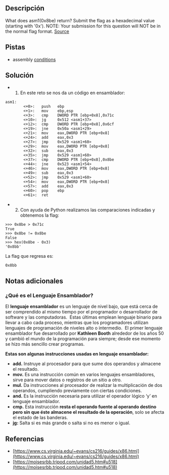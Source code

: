 ## Descripción
What does asm1(0x8be) return? Submit the flag as a hexadecimal value (starting with '0x'). NOTE: Your submission for this question will NOT be in the normal flag format. [Source](https://jupiter.challenges.picoctf.org/static/66c927e32f3d7be7a62d13a7c2250943/test.S)

## Pistas
- assembly [conditions](https://www.tutorialspoint.com/assembly_programming/assembly_conditions.htm)

## Solución
- 1.  En este reto se nos da un código en ensamblador:

```bash()
asm1:
        <+0>:   push   ebp
        <+1>:   mov    ebp,esp
        <+3>:   cmp    DWORD PTR [ebp+0x8],0x71c
        <+10>:  jg     0x512 <asm1+37>
        <+12>:  cmp    DWORD PTR [ebp+0x8],0x6cf
        <+19>:  jne    0x50a <asm1+29>
        <+21>:  mov    eax,DWORD PTR [ebp+0x8]
        <+24>:  add    eax,0x3
        <+27>:  jmp    0x529 <asm1+60>
        <+29>:  mov    eax,DWORD PTR [ebp+0x8]
        <+32>:  sub    eax,0x3
        <+35>:  jmp    0x529 <asm1+60>
        <+37>:  cmp    DWORD PTR [ebp+0x8],0x8be
        <+44>:  jne    0x523 <asm1+54>
        <+46>:  mov    eax,DWORD PTR [ebp+0x8]
        <+49>:  sub    eax,0x3
        <+52>:  jmp    0x529 <asm1+60>
        <+54>:  mov    eax,DWORD PTR [ebp+0x8]
        <+57>:  add    eax,0x3
        <+60>:  pop    ebp
        <+61>:  ret    

```

- 2.  Con ayuda de Python realizamos las comparaciones indicadas y obtenemos la flag:

```bash()
>>> 0x8be > 0x71c
True
>>> 0x8be != 0x8be
False
>>> hex(0x8be - 0x3)
'0x8bb'
```

La flag que regresa es:

```
0x8bb
```

## Notas adicionales
### **¿Qué es el Lenguaje Ensamblador?**

El **lenguaje ensamblador** es un lenguaje de nivel bajo, que está cerca de ser comprendido al mismo tiempo por el programador o desarrollador de software y las computadoras.  Estas últimas emplean lenguaje binario para llevar a cabo cada proceso, mientras que los programadores utilizan lenguajes de programación de niveles alto o intermedio.  El primer lenguaje ensamblador fue desarrollado por **Kathleen Booth** alrededor de los años 50 y cambió el mundo de la programación para siempre; desde ese momento se hizo más sencillo crear programas.

**Estas son algunas instrucciones usadas en lenguaje ensamblador:**

-   **add.** Instruye al procesador para que sume dos operandos y almacene el resultado.
-   **mov.** Es una instrucción común en varios lenguajes ensambladores, sirve para mover datos o registros de un sitio a otro.
-   **mul.** Da instrucciones al procesador de realizar la multiplicación de dos operandos, cumpliendo previamente con ciertas condiciones.
-   **and.** Es la instrucción necesaria para utilizar el operador lógico ‘y’ en lenguaje ensamblador.
-   **cmp.** Esta instrucción **resta el operando fuente al operando destino pero sin que éste almacene el resultado de la operación**, solo se afecta el estado de las banderas.
-   **jg:** Salta si es más grande o salta si no es menor o igual.

## Referencias 
-   [https://www.cs.virginia.edu/~evans/cs216/guides/x86.html](https://www.cs.virginia.edu/~evans/cs216/guides/x86.html)
-   [https://moisesrbb.tripod.com/unidad5.htm#u518](https://moisesrbb.tripod.com/unidad5.htm#u518)